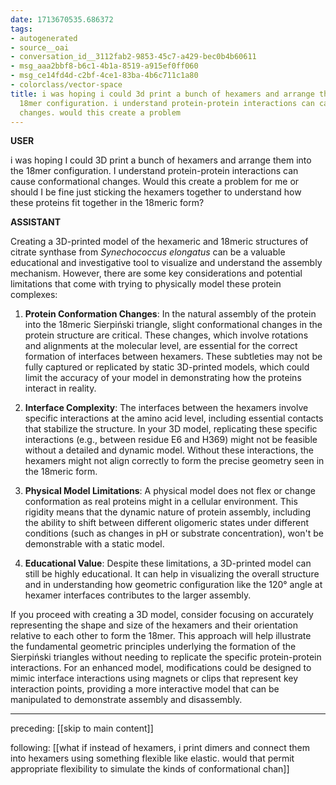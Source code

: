```yaml
---
date: 1713670535.686372
tags:
- autogenerated
- source__oai
- conversation_id__3112fab2-9853-45c7-a429-bec0b4b60611
- msg_aaa2bbf8-b6c1-4b1a-8519-a915ef0ff060
- msg_ce14fd4d-c2bf-4ce1-83ba-4b6c711c1a80
- colorclass/vector-space
title: i was hoping i could 3d print a bunch of hexamers and arrange them into the
  18mer configuration. i understand protein-protein interactions can cause conformational
  changes. would this create a problem
---
```


**USER**

i was hoping I could 3D print a bunch of hexamers and arrange them into the 18mer configuration. I understand protein-protein interactions can cause conformational changes. Would this create a problem for me or should I be fine just sticking the hexamers together to understand how these proteins fit together in the 18meric form?


**ASSISTANT**

Creating a 3D-printed model of the hexameric and 18meric structures of citrate synthase from *Synechococcus elongatus* can be a valuable educational and investigative tool to visualize and understand the assembly mechanism. However, there are some key considerations and potential limitations that come with trying to physically model these protein complexes:

1. **Protein Conformation Changes**: In the natural assembly of the protein into the 18meric Sierpiński triangle, slight conformational changes in the protein structure are critical. These changes, which involve rotations and alignments at the molecular level, are essential for the correct formation of interfaces between hexamers. These subtleties may not be fully captured or replicated by static 3D-printed models, which could limit the accuracy of your model in demonstrating how the proteins interact in reality.

2. **Interface Complexity**: The interfaces between the hexamers involve specific interactions at the amino acid level, including essential contacts that stabilize the structure. In your 3D model, replicating these specific interactions (e.g., between residue E6 and H369) might not be feasible without a detailed and dynamic model. Without these interactions, the hexamers might not align correctly to form the precise geometry seen in the 18meric form.

3. **Physical Model Limitations**: A physical model does not flex or change conformation as real proteins might in a cellular environment. This rigidity means that the dynamic nature of protein assembly, including the ability to shift between different oligomeric states under different conditions (such as changes in pH or substrate concentration), won't be demonstrable with a static model.

4. **Educational Value**: Despite these limitations, a 3D-printed model can still be highly educational. It can help in visualizing the overall structure and in understanding how geometric configuration like the 120° angle at hexamer interfaces contributes to the larger assembly.

If you proceed with creating a 3D model, consider focusing on accurately representing the shape and size of the hexamers and their orientation relative to each other to form the 18mer. This approach will help illustrate the fundamental geometric principles underlying the formation of the Sierpiński triangles without needing to replicate the specific protein-protein interactions. For an enhanced model, modifications could be designed to mimic interface interactions using magnets or clips that represent key interaction points, providing a more interactive model that can be manipulated to demonstrate assembly and disassembly.


---

preceding: [[skip to main content]]  


following: [[what if instead of hexamers, i print dimers and connect them into hexamers using something flexible like elastic. would that permit appropriate flexibility to simulate the kinds of conformational chan]]